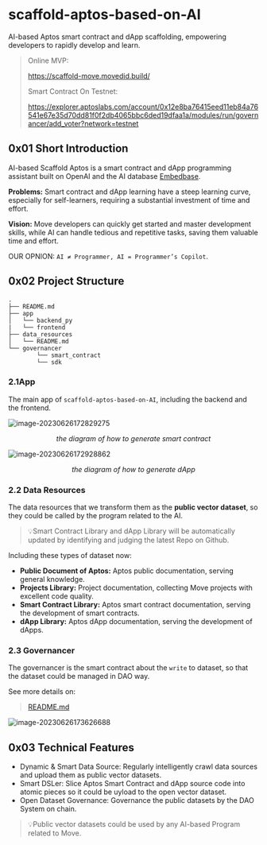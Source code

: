 # scaffold-aptos-based-on-AI
AI-based Aptos smart contract and dApp scaffolding, empowering developers to rapidly develop and learn.

> Online MVP:
> 
> https://scaffold-move.movedid.build/
> 
> Smart Contract On Testnet:
> 
> https://explorer.aptoslabs.com/account/0x12e8ba76415eed11eb84a76541e67e35d70dd81f0f2db4065bbc6ded19dfaa1a/modules/run/governancer/add_voter?network=testnet
## 0x01 Short Introduction

AI-based Scaffold Aptos is a smart contract and dApp programming assistant built on OpenAI and the AI database [Embedbase](https://embedbase.xyz/). 

**Problems:** Smart contract and dApp learning have a steep learning curve, especially for self-learners, requiring a substantial investment of time and effort.

**Vision:** Move developers can quickly get started and master development skills, while AI can handle tedious and repetitive tasks, saving them valuable time and effort.

OUR OPNION: `AI ≠ Programmer, AI = Programmer’s Copilot`.

## 0x02 Project Structure

```
.
├── README.md
├── app
│   └── backend_py
|   └── frontend
├── data_resources
│   └── README.md
└── governancer
		└── smart_contract
		└── sdk
```

### 2.1App

The main app of `scaffold-aptos-based-on-AI`, including the backend and the frontend.

![image-20230626172829275](https://p.ipic.vip/c5yvae.png)

*<center>the diagram of how to generate smart contract</center>*

![image-20230626172928862](https://p.ipic.vip/l06tcx.png)

*<center>the diagram of how to generate dApp</center>*

### 2.2 Data Resources

The data resources that we transform them as the **public vector dataset**, so they could be called by the program related to the AI.

> 💡Smart Contract Library and dApp Library will be automatically updated by identifying and judging the latest Repo on Github.

Including these types of dataset now: 

* **Public Document of Aptos:**  Aptos public documentation, serving general knowledge.
* **Projects Library:** Project documentation, collecting Move projects with excellent code quality.
* **Smart Contract Library:** Aptos smart contract documentation, serving the development of smart contracts. 
* **dApp Library:** Aptos dApp documentation, serving the development of dApps.

### 2.3 Governancer

The governancer is the smart contract about the `write` to dataset, so that the dataset could be managed in DAO way.

See more details on:

> [README.md](governancer/README.md)

![image-20230626173626688](https://p.ipic.vip/ygpd88.png)

## 0x03 Technical Features

* Dynamic & Smart Data Source:  Regularly intelligently crawl data sources and upload them as public vector datasets.
* Smart DSLer: Slice Aptos Smart Contract and dApp source code into atomic pieces so it could be uyload to the open vector dataset. 
* Open Dataset Governance: Governance the public datasets by the DAO System on chain.

> 💡Public vector datasets could be used by any AI-based Program related to Move. 





